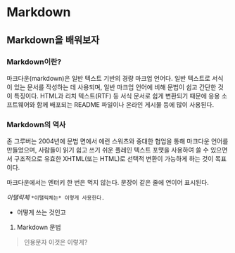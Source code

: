 # Markdown
## Markdown을 배워보자


### Markdown이란?
마크다운(markdown)은 일반 텍스트 기반의 경량 마크업 언어다. 일반 텍스트로 서식이 있는 문서를 작성하는 데 사용되며, 일반 마크업 언어에 비해 문법이 쉽고 간단한 것이 특징이다. HTML과 리치 텍스트(RTF) 등 서식 문서로 쉽게 변환되기 때문에 응용 소프트웨어와 함께 배포되는 README 파일이나 온라인 게시물 등에 많이 사용된다.


### Markdown의 역사
존 그루버는 2004년에 문법 면에서 에런 스워츠와 중대한 협업을 통해 마크다운 언어를 만들었으며, 사람들이 읽기 쉽고 쓰기 쉬운 플레인 텍스트 포맷을 사용하여 쓸 수 있으면서 구조적으로 유효한 XHTML(또는 HTML)로 선택적 변환이 가능하게 하는 것이 목표이다.

마크다운에서는 엔터키 한 번은 먹지 않는다. 문장이 같은 줄에 연이어 표시된다.



*이탤릭체* 
`*이탤릭체는* 이렇게 사용한다.`


- 어떻게 쓰는 것인고
1. Markdown 문법
> 인용문자
이것은 이렇게?

